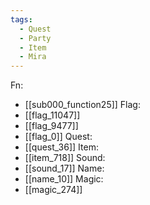 ```yaml
---
tags:
  - Quest
  - Party
  - Item
  - Mira
---
```

Fn:
- [[sub000_function25]]
Flag:
- [[flag_11047]]
- [[flag_9477]]
- [[flag_0]]
Quest:
- [[quest_36]]
Item:
- [[item_718]]
Sound:
- [[sound_17]]
Name:
- [[name_10]]
Magic:
- [[magic_274]]
